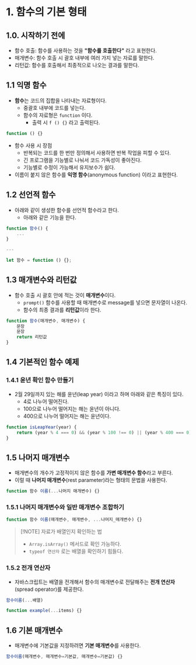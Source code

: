 # 1. 함수의 기본 형태
## 1.0. 시작하기 전에
- 함수 호출: 함수를 사용하는 것을 **"함수를 호출한다"** 라고 표현한다.
- 매개변수: 함수 호출 시 괄호 내부에 여러 가지 넣는 자료를 말한다.
- 리턴값: 함수를 호출해서 최종적으로 나오는 결과를 말한다.

## 1.1 익명 함수
- **함수**는 코드의 집합을 나타내는 자료형이다.
	- 중괄호 내부에 코드를 넣는다.
	- 함수의 자료형은 `function` 이다.
		- 출력 시 `f () {}` 라고 출력된다.
```javascript
function () {}
```

- 함수 사용 시 장점
	- 반복되는 코드를 한 번만 정의해서 사용하면 반복 작업을 피할 수 있다.
	- 긴 프로그램을 기능별로 나눠서 코드 가독성이 좋아진다.
	- 기능별로 수정이 가능해서 유지보수가 쉽다.
- 이름이 붙지 않은 함수를 **익명 함수**(anonymous function) 이라고 표현한다.

## 1.2 선언적 함수
- 아래와 같이 생성한 함수를 선언적 함수라고 한다.
	- 아래와 같은 기능을 한다.
```javascript
function 함수() {
	...
}

---

let 함수 = function () {};
```

## 1.3 매개변수와 리턴값
- 함수 호출 시 괄호 안에 적는 것이 **매개변수**이다.
	- `prompt()` 함수를 사용할 때 매개변수로 message를 넣으면 문자열이 나온다.
	- 함수의 최종 결과를 **리턴값**이라 한다.
```javascript
function 함수(매개변수, 매개변수) {
	문장
	문장
	return 리턴값
}
```

## 1.4 기본적인 함수 예제
### 1.4.1 윤년 확인 함수 만들기
- 2월 29일까지 있는 해를 윤년(leap year) 이라고 하며 아래와 같은 특징이 있다.
	- 4로 나누어 떨어진다.
	- 100으로 나누어 떨어지는 해는 윤년이 아니다.
	- 400으로 나누어 떨어지는 해는 윤년이다.
```javascript
function isLeapYear(year) {
	return (year % 4 === 0) && (year % 100 !== 0) || (year % 400 === 0)
}
```

## 1.5 나머지 매개변수
- 매개변수의 개수가 고정적이지 않은 함수를 **가변 매개변수 함수**라고 부른다.
- 이럴 때 **나머지 매개변수**(rest parameter)라는 형태의 문법을 사용한다.
```javascript
function 함수 이름(...나머지 매개변수) {}
```

### 1.5.1 나머지 매개변수와 일반 매개변수 조합하기
```javascript
function 함수 이름(매개변수, 매개변수, ...나머지_매개변수) {}
```

> [!NOTE] 자료가 배열인지 확인하는 법
> - `Array.isArray()` 메서드로 확인 가능하다.
> - `typeof 연산자` 로는 배열을 확인하기 힘들다.

### 1.5.2 전개 연산자
- 자바스크립트는 배열을 전개해서 함수의 매개변수로 전달해주는 **전개 연산자**(spread operator)를 제공한다.
```javascript
함수이름(...배열)

function example(...items) {}
```

## 1.6 기본 매개변수
- 매개변수에 기본값을 지정하려면 **기본 매개변수**를 사용한다.
```javascript
함수이름(매개변수, 매개변수=기본값, 매개변수=기본값) {}
```

